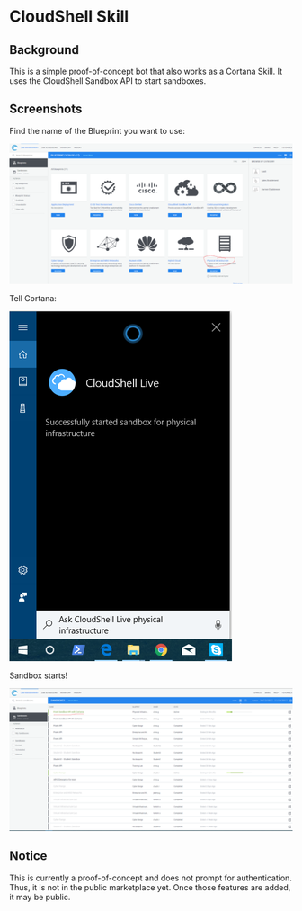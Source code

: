# CloudShell Skill
## Background
This is a simple proof-of-concept bot that also works as a Cortana Skill. It uses the CloudShell Sandbox API to start sandboxes.

## Screenshots
Find the name of the Blueprint you want to use:

![](Screenshots/01.png)

Tell Cortana:

![](Screenshots/02.png)

Sandbox starts!

![](Screenshots/03.png)

## Notice
This is currently a proof-of-concept and does not prompt for authentication. Thus, it is not in the public marketplace yet. Once those features are added, it may be public.